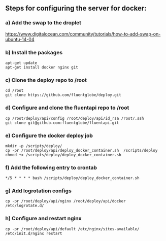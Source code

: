 Steps for configuring the server for docker:
--------------------------------------------
### a) Add the swap to the droplet
https://www.digitalocean.com/community/tutorials/how-to-add-swap-on-ubuntu-14-04

### b) Install the packages
```
apt-get update
apt-get install docker nginx git
```

### c) Clone the deploy repo to /root
```
cd /root
git clone https://github.com/fluentglobe/deploy.git
```

### d) Configure and clone the fluentapi repo to /root
```
cp /root/deploy/api/config /root/deploy/api/id_rsa /root/.ssh
git clone git@github.com:fluentglobe/fluentapi.git
```

### e) Configure the docker deploy job
```
mkdir -p /scripts/deploy/
cp -pr /root/deploy/api/deploy_docker_container.sh  /scripts/deploy
chmod +x /scripts/deploy/deploy_docker_container.sh
```

### f) Add the following entry to crontab
```
*/5 * * * * bash /scripts/deploy/deploy_docker_container.sh
```

### g) Add logrotation configs
```
cp -pr /root/deploy/api/nginx /root/deploy/api/docker /etc/logrotate.d/
```

### h) Configure and restart nginx
```
cp -pr /root/deploy/api/default /etc/nginx/sites-available/
/etc/init.d/nginx restart
```
